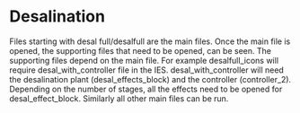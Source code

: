 # Desalination
Files starting with desal full/desalfull are the main files. Once the main file is opened, the supporting files that need to be opened, can be seen. The supporting files depend on the main file.
For example desalfull_icons will require desal_with_controller file in the IES. desal_with_controller will need the desalination plant (desal_effects_block) and the controller (controller_2).
Depending on the number of stages, all the effects need to be opened for desal_effect_block. Similarly all other main files can be run.
